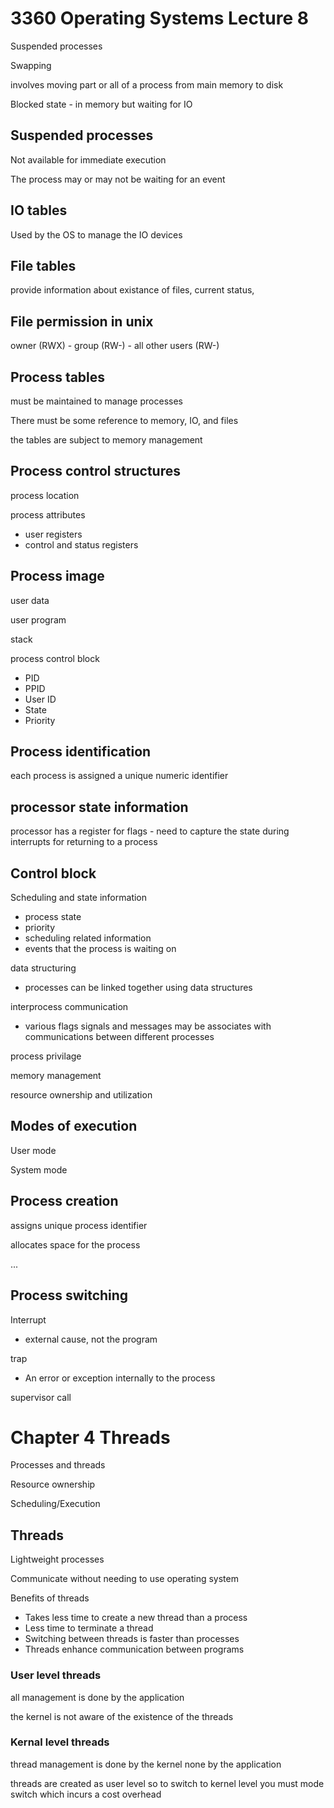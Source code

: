 # 3360 Operating Systems Lecture 8

Suspended processes

Swapping 

involves moving part or all of a process from main memory to disk

Blocked state - in memory but waiting for IO

## Suspended processes

Not available for immediate execution

The process may or may not be waiting for an event


## IO tables

Used by the OS to manage the IO devices


## File tables

provide information about existance of files, current status, 


## File permission in unix
owner (RWX) - group (RW-) - all other users (RW-)

## Process tables

must be maintained to manage processes

There must be some reference to memory, IO, and files

the tables are subject to memory management

## Process control structures

process location

process attributes
- user registers
- control and status registers


## Process image

user data

user program

stack 

process control block
- PID
- PPID
- User ID
- State
- Priority


## Process identification

each process is assigned a unique numeric identifier


## processor state information

processor has a register for flags - need to capture the state during interrupts for returning to a process

## Control block

Scheduling and state information
- process state
- priority
- scheduling related information
- events that the process is waiting on

data structuring
- processes can be linked together using data structures

interprocess communication
- various flags signals and messages may be associates with communications between different processes

process privilage

memory management

resource ownership and utilization

## Modes of execution

User mode

System mode

## Process creation

assigns unique process identifier

allocates space for the process

...

## Process switching 

Interrupt
- external cause, not the program

trap
- An error or exception internally to the process

supervisor call


# Chapter 4 Threads

Processes and threads

Resource ownership

Scheduling/Execution


## Threads

Lightweight processes

Communicate without needing to use operating system

Benefits of threads
- Takes less time to create a new thread than a process
- Less time to terminate a thread
- Switching between threads is faster than processes
- Threads enhance communication between programs



### User level threads

all management is done by the application

the kernel is not aware of the existence of the threads



### Kernal level threads

thread management is done by the kernel none by the application

threads are created as user level so to switch to kernel level you must mode switch which incurs a cost overhead


